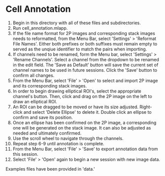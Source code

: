 # Cell Annotation

1. Begin in this directory with all of these files and subdirectories.
2. Run cell_annotation.mlapp.
3. If the file name format for 2P images and corresponding stack images needs to reformatted, from the Menu Bar, select 'Settings' > 'Reformat File Names'. Either both prefixes or both suffixes must remain empty to served as the unqiue identifier to match the pairs when importing.
4. If channels need to be renamed, form the Menu bar, select 'Settings' > 'Rename Channels'. Select a channel from the dropdown to be renamed in the edit field. The 'Save as Default' button will save the current set of channel names to be used in future sessions. Click the 'Save' button to confirm all changes.
5. From the Menu Bar, select 'File' > 'Open' to select and import 2P image and its corresponding stack images.
6. In order to begin drawing elliptical ROI's, select the appropriate channel's button. Then, click and drag on the 2P image on the left to draw an elliptical ROI.
7. An ROI can be dragged to be moved or have its size adjusted. Right-click and select 'Delete Ellipse' to delete it. Double click an ellipse to confirm and save its position.
8. Once an ellipse has been confirmed on the 2P image, a corresponding one will be generated on the stack image. It can also be adjusted as needed and ultimately confirmed.
9. Use the scroll wheel to navigate through the channels.
10. Repeat step 6-9 until annotation is complete.
11. From the Menu Bar, select 'File' > 'Save' to export annotation data from this session.
12. Select 'File' > 'Open' again to begin a new session with new image data.

Examples files have been provided in 'data.'
